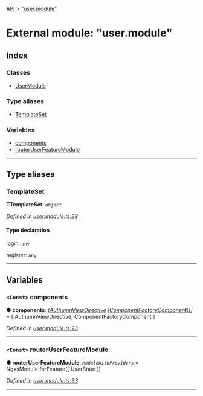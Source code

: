 [API](../README.md) > ["user.module"](../modules/_user_module_.md)

# External module: "user.module"

## Index

### Classes

* [UserModule](../classes/_user_module_.usermodule.md)

### Type aliases

* [TemplateSet](_user_module_.md#templateset)

### Variables

* [components](_user_module_.md#components)
* [routerUserFeatureModule](_user_module_.md#routeruserfeaturemodule)

---

## Type aliases

<a id="templateset"></a>

###  TemplateSet

**ΤTemplateSet**: *`object`*

*Defined in [user.module.ts:28](https://github.com/authumn/authumn-angular/blob/04acefe/projects/authumn-angular/src/user/user.module.ts#L28)*

#### Type declaration

 login: `any`

 register: `any`

___

## Variables

<a id="components"></a>

### `<Const>` components

**● components**: *([AuthumnViewDirective](../classes/_api_authumn_view_directive_.authumnviewdirective.md) |[ComponentFactoryComponent](../classes/_api_componentfactory_component_.componentfactorycomponent.md))[]* =  [
  AuthumnViewDirective,
  ComponentFactoryComponent
]

*Defined in [user.module.ts:23](https://github.com/authumn/authumn-angular/blob/04acefe/projects/authumn-angular/src/user/user.module.ts#L23)*

___
<a id="routeruserfeaturemodule"></a>

### `<Const>` routerUserFeatureModule

**● routerUserFeatureModule**: *`ModuleWithProviders`* =  NgxsModule.forFeature([
  UserState
])

*Defined in [user.module.ts:33](https://github.com/authumn/authumn-angular/blob/04acefe/projects/authumn-angular/src/user/user.module.ts#L33)*

___

